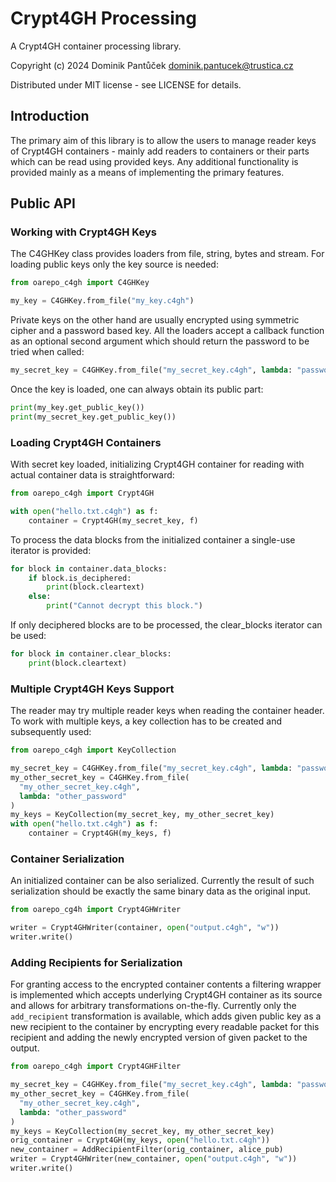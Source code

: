 Crypt4GH Processing
===================

A Crypt4GH container processing library.

Copyright (c) 2024 Dominik Pantůček <dominik.pantucek@trustica.cz>

Distributed under MIT license - see LICENSE for details.

Introduction
------------

The primary aim of this library is to allow the users to manage reader
keys of Crypt4GH containers - mainly add readers to containers or
their parts which can be read using provided keys. Any additional
functionality is provided mainly as a means of implementing the
primary features.

Public API
----------

### Working with Crypt4GH Keys

The C4GHKey class provides loaders from file, string, bytes and
stream. For loading public keys only the key source is needed:

```python
from oarepo_c4gh import C4GHKey

my_key = C4GHKey.from_file("my_key.c4gh")
```

Private keys on the other hand are usually encrypted using symmetric
cipher and a password based key. All the loaders accept a callback
function as an optional second argument which should return the
password to be tried when called:

```python
my_secret_key = C4GHKey.from_file("my_secret_key.c4gh", lambda: "password")
```

Once the key is loaded, one can always obtain its public part:

```python
print(my_key.get_public_key())
print(my_secret_key.get_public_key())
```

### Loading Crypt4GH Containers

With secret key loaded, initializing Crypt4GH container for reading
with actual container data is straightforward:

```python
from oarepo_c4gh import Crypt4GH

with open("hello.txt.c4gh") as f:
	container = Crypt4GH(my_secret_key, f)
```

To process the data blocks from the initialized container a single-use
iterator is provided:

```python
for block in container.data_blocks:
    if block.is_deciphered:
	    print(block.cleartext)
	else:
	    print("Cannot decrypt this block.")
```

If only deciphered blocks are to be processed, the clear_blocks
iterator can be used:

```python
for block in container.clear_blocks:
	print(block.cleartext)
```

### Multiple Crypt4GH Keys Support

The reader may try multiple reader keys when reading the container
header. To work with multiple keys, a key collection has to be created
and subsequently used:

```python
from oarepo_c4gh import KeyCollection

my_secret_key = C4GHKey.from_file("my_secret_key.c4gh", lambda: "password")
my_other_secret_key = C4GHKey.from_file(
  "my_other_secret_key.c4gh",
  lambda: "other_password"
)
my_keys = KeyCollection(my_secret_key, my_other_secret_key)
with open("hello.txt.c4gh") as f:
	container = Crypt4GH(my_keys, f)
```

### Container Serialization

An initialized container can be also serialized. Currently the result
of such serialization should be exactly the same binary data as the
original input.

```python
from oarepo_cg4h import Crypt4GHWriter

writer = Crypt4GHWriter(container, open("output.c4gh", "w"))
writer.write()
```

### Adding Recipients for Serialization

For granting access to the encrypted container contents a filtering
wrapper is implemented which accepts underlying Crypt4GH container as
its source and allows for arbitrary transformations
on-the-fly. Currently only the `add_recipient` transformation is
available, which adds given public key as a new recipient to the
container by encrypting every readable packet for this recipient and
adding the newly encrypted version of given packet to the output.

```python
from oarepo_c4gh import Crypt4GHFilter

my_secret_key = C4GHKey.from_file("my_secret_key.c4gh", lambda: "password")
my_other_secret_key = C4GHKey.from_file(
  "my_other_secret_key.c4gh",
  lambda: "other_password"
)
my_keys = KeyCollection(my_secret_key, my_other_secret_key)
orig_container = Crypt4GH(my_keys, open("hello.txt.c4gh"))
new_container = AddRecipientFilter(orig_container, alice_pub)
writer = Crypt4GHWriter(new_container, open("output.c4gh", "w"))
writer.write()
```
